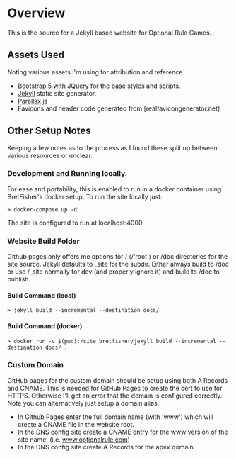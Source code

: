 # Overview

This is the source for a Jekyll based website for Optional Rule Games.

## Assets Used
Noting various assets I'm using for attribution and reference.
* Bootstrap 5 with JQuery for the base styles and scripts.
* [Jekyll](https://jekyllrb.com/) static site generator.
* [Parallax.js](https://pixelcog.github.io/parallax.js/)
* Favicons and header code generated from [realfavicongenerator.net]

## Other Setup Notes

Keeping a few notes as to the process as I found these split up between various resources or unclear.

### Development and Running locally.

For ease and portability, this is enabled to run in a docker container using BretFisher's docker 
setup.  To run the site locally just:
```
> docker-compose up -d
```
The site is configured to run at localhost:4000

### Website Build Folder

Github pages only offers me options for / (/'root') or /doc directories for the site source.  Jekyll defaults to _site for the subdir.  Either always build to /doc or use /_site normally for dev (and properly ignore it) and build to /doc to publish.

#### Build Command (local)
```
> jekyll build --incremental --destination docs/
```
#### Build Command (docker)
```
> docker run -v $(pwd):/site bretfisher/jekyll build --incremental --destination docs/ .
```

### Custom Domain

GitHub pages for the custom domain should be setup using both A Records and CNAME.  This is needed for GitHub Pages to create the cert to use for HTTPS.  Otherwise I'll get an error that the domain is configured correctly.  Note you can alternatively just setup a domain alias.

* In Github Pages enter the full domain name (with 'www') which will create a CNAME file in the website root.
* In the DNS config site create a CNAME entry for the www version of the site name. (i.e. www.optionalrule.com)
* In the DNS config site create A Records for the apex domain.